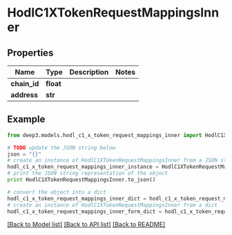 # HodlC1XTokenRequestMappingsInner


## Properties
Name | Type | Description | Notes
------------ | ------------- | ------------- | -------------
**chain_id** | **float** |  | 
**address** | **str** |  | 

## Example

```python
from deep3.models.hodl_c1_x_token_request_mappings_inner import HodlC1XTokenRequestMappingsInner

# TODO update the JSON string below
json = "{}"
# create an instance of HodlC1XTokenRequestMappingsInner from a JSON string
hodl_c1_x_token_request_mappings_inner_instance = HodlC1XTokenRequestMappingsInner.from_json(json)
# print the JSON string representation of the object
print HodlC1XTokenRequestMappingsInner.to_json()

# convert the object into a dict
hodl_c1_x_token_request_mappings_inner_dict = hodl_c1_x_token_request_mappings_inner_instance.to_dict()
# create an instance of HodlC1XTokenRequestMappingsInner from a dict
hodl_c1_x_token_request_mappings_inner_form_dict = hodl_c1_x_token_request_mappings_inner.from_dict(hodl_c1_x_token_request_mappings_inner_dict)
```
[[Back to Model list]](../README.md#documentation-for-models) [[Back to API list]](../README.md#documentation-for-api-endpoints) [[Back to README]](../README.md)


